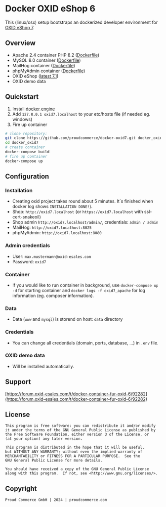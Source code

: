 # Docker OXID eShop 6

This (linux/osx) setup bootstraps an dockerized developer environment for [OXID eShop 7](https://docs.oxid-esales.com/developer/en/7.1/).

## Overview

- Apache 2.4 container PHP 8.2 ([Dockerfile](container/apache/Dockerfile))
- MySQL 8.0 container ([Dockerfile](https://github.com/docker-library/mysql/blob/master/8.0/Dockerfile.debian))
- MailHog container ([Dockerfile](https://github.com/mailhog/MailHog/blob/master/Dockerfile))
- phpMyAdmin container ([Dockerfile](https://hub.docker.com/r/phpmyadmin/phpmyadmin/~/dockerfile/))
- OXID eShop ([latest 7.1](https://github.com/OXID-eSales/oxideshop_metapackage_ce/blob/b-7.1/composer.json))
- OXID demo data

## Quickstart
1. Install [docker engine](https://docs.docker.com/engine/installation/)
2. Add `127.0.0.1 oxid7.localhost` to your etc/hosts file (if needed eg. windows)
3. Fire up container
```bash
# clone repository:
git clone https://github.com/proudcommerce/docker-oxid7.git docker_oxid7
cd docker_oxid7
# create container
docker-compose build
# fire up container
docker-compose up
```
## Configuration

### Installation
- Creating oxid project takes round about 5 minutes. It´s finished when docker log shows `INSTALLATION DONE!`).
- Shop: `http://oxid7.localhost` (or `https://oxid7.localhost` with ssl-cert-snakeoil)
- Shop admin `http://oxid7.localhost/admin/`, credentials: `admin / admin`
- MailHog: `http://oxid7.localhost:8025`
- phpMyAdmin: `http://oxid7.localhost:8080`

### Admin credentials
- User: `max.mustermann@oxid-esales.com`
- Password: `oxid7`

### Container
- If you would like to run container in background, use `docker-compose up -d` for starting container and `docker logs -f oxid7_apache` for log information (eg. composer information).

### Data
- Data (`www` and `mysql`) is storend on host: `data` directory

### Credentials
- You can change all credentials (domain, ports, database, ...) in `.env` file.

### OXID demo data
- Will be installed automatically.

## Support

[https://forum.oxid-esales.com/t/docker-container-fur-oxid-6/92282](https://forum.oxid-esales.com/t/docker-container-fur-oxid-6/92282)

## License

    This program is free software: you can redistribute it and/or modify
    it under the terms of the GNU General Public License as published by
    the Free Software Foundation, either version 3 of the License, or
    (at your option) any later version.

    This program is distributed in the hope that it will be useful,
    but WITHOUT ANY WARRANTY; without even the implied warranty of
    MERCHANTABILITY or FITNESS FOR A PARTICULAR PURPOSE.  See the
    GNU General Public License for more details.

    You should have received a copy of the GNU General Public License
    along with this program.  If not, see <http://www.gnu.org/licenses/>.
    

## Copyright

	Proud Commerce GmbH | 2024 | proudcommerce.com
